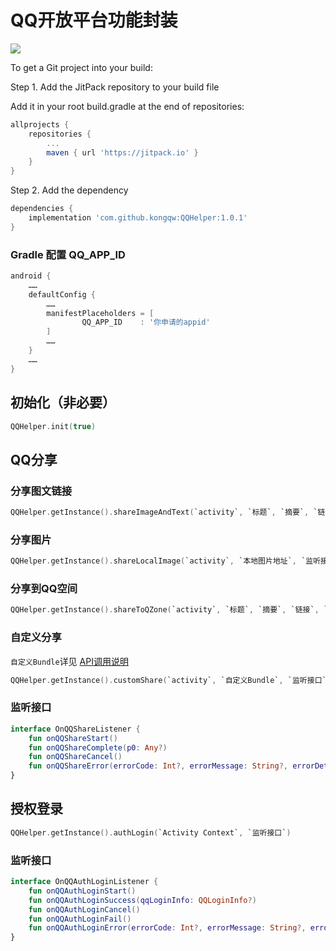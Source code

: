 # QQ开放平台功能封装

[![](https://jitpack.io/v/kongqw/QQHelper.svg)](https://jitpack.io/#kongqw/QQHelper)

To get a Git project into your build:

Step 1. Add the JitPack repository to your build file

Add it in your root build.gradle at the end of repositories:

``` gradle
allprojects {
    repositories {
        ...
        maven { url 'https://jitpack.io' }
    }
}
```

Step 2. Add the dependency

``` gradle
dependencies {
    implementation 'com.github.kongqw:QQHelper:1.0.1'
}
``` 

### Gradle 配置 QQ_APP_ID

``` gradle
android {
    ……
    defaultConfig {
        ……
        manifestPlaceholders = [
                QQ_APP_ID    : '你申请的appid'
        ]
        ……
    }
    ……
}
```

## 初始化（非必要）

``` kotlin
QQHelper.init(true)
```

## QQ分享

### 分享图文链接

``` kotlin
QQHelper.getInstance().shareImageAndText(`activity`, `标题`, `摘要`, `链接`, `缩略图`, `监听接口`)
```

### 分享图片

``` kotlin
QQHelper.getInstance().shareLocalImage(`activity`, `本地图片地址`, `监听接口`)
```

### 分享到QQ空间

``` kotlin
QQHelper.getInstance().shareToQZone(`activity`, `标题`, `摘要`, `链接`, `缩略图`, `监听接口`)
```

### 自定义分享

`自定义Bundle`详见 [API调用说明](http://wiki.open.qq.com/wiki/mobile/API%E8%B0%83%E7%94%A8%E8%AF%B4%E6%98%8E#1.13_.E5.88.86.E4.BA.AB.E6.B6.88.E6.81.A)

``` kotlin
QQHelper.getInstance().customShare(`activity`, `自定义Bundle`, `监听接口`)
```

### 监听接口

``` kotlin
interface OnQQShareListener {
    fun onQQShareStart()
    fun onQQShareComplete(p0: Any?)
    fun onQQShareCancel()
    fun onQQShareError(errorCode: Int?, errorMessage: String?, errorDetail: String?)
}
```

## 授权登录

``` kotlin
QQHelper.getInstance().authLogin(`Activity Context`, `监听接口`)
```

### 监听接口

``` kotlin
interface OnQQAuthLoginListener {
    fun onQQAuthLoginStart()
    fun onQQAuthLoginSuccess(qqLoginInfo: QQLoginInfo?)
    fun onQQAuthLoginCancel()
    fun onQQAuthLoginFail()
    fun onQQAuthLoginError(errorCode: Int?, errorMessage: String?, errorDetail: String?)
}
```